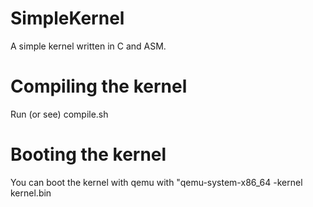 # SimpleKernel
A simple kernel written in C and ASM.

# Compiling the kernel
Run (or see) compile.sh

# Booting the kernel 
You can boot the kernel with qemu with "qemu-system-x86_64 -kernel kernel.bin
